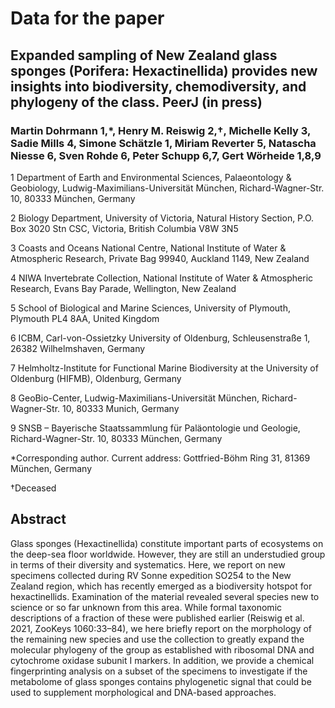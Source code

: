 # Data for the paper

## Expanded sampling of New Zealand glass sponges (Porifera: Hexactinellida) provides new insights into biodiversity, chemodiversity, and phylogeny of the class. PeerJ (in press)

### Martin Dohrmann 1,*, Henry M. Reiswig 2,†, Michelle Kelly 3, Sadie Mills 4, Simone Schätzle 1, Miriam Reverter 5, Natascha Niesse 6, Sven Rohde 6, Peter Schupp 6,7, Gert Wörheide 1,8,9

1 Department of Earth and Environmental Sciences, Palaeontology & Geobiology, Ludwig-Maximilians-Universität München, Richard-Wagner-Str. 10, 80333 München, Germany

2 Biology Department, University of Victoria, Natural History Section, P.O. Box 3020 Stn CSC, Victoria, British Columbia V8W 3N5

3 Coasts and Oceans National Centre, National Institute of Water & Atmospheric Research, Private Bag 99940, Auckland 1149, New Zealand

4 NIWA Invertebrate Collection, National Institute of Water & Atmospheric Research, Evans Bay Parade, Wellington, New Zealand

5 School of Biological and Marine Sciences, University of Plymouth, Plymouth PL4 8AA, United Kingdom

6 ICBM, Carl-von-Ossietzky University of Oldenburg, Schleusenstraße 1, 26382 Wilhelmshaven, Germany

7 Helmholtz-Institute for Functional Marine Biodiversity at the University of Oldenburg (HIFMB), Oldenburg, Germany

8 GeoBio-Center, Ludwig-Maximilians-Universität München, Richard-Wagner-Str. 10, 80333 Munich, Germany

9 SNSB – Bayerische Staatssammlung für Paläontologie und Geologie, Richard-Wagner-Str. 10, 80333 München, Germany

*Corresponding author. Current address: Gottfried-Böhm Ring 31, 81369 München, Germany

†Deceased

## Abstract

Glass sponges (Hexactinellida) constitute important parts of ecosystems on the deep-sea floor worldwide. However, they are still an understudied group in terms of their diversity and systematics. Here, we report on new specimens collected during RV Sonne expedition SO254 to the New Zealand region, which has recently emerged as a biodiversity hotspot for hexactinellids. Examination of the material revealed several species new to science or so far unknown from this area. While formal taxonomic descriptions of a fraction of these were published earlier (Reiswig et al. 2021, ZooKeys 1060:33–84), we here briefly report on the morphology of the remaining new species and use the collection to greatly expand the molecular phylogeny of the group as established with ribosomal DNA and cytochrome oxidase subunit I markers. In addition, we provide a chemical fingerprinting analysis on a subset of the specimens to investigate if the metabolome of glass sponges contains phylogenetic signal that could be used to supplement morphological and DNA-based approaches.
